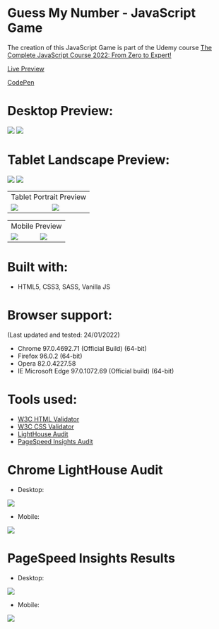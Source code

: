 # Guess My Number - JavaScript Game
The creation of this JavaScript Game is part of the Udemy course [The Complete JavaScript Course 2022: From Zero to Expert!](https://www.udemy.com/course/the-complete-javascript-course/)

[Live Preview](https://ralitsavoronevska.github.io/guess-my-number/)

[CodePen](https://codepen.io/ralitsavoronevska/pen/eYGqybJ)

# Desktop Preview:
<img src="dist/img/guess-my-number-desktop-preview-1.jpg" />
<img src="dist/img/guess-my-number-desktop-preview-2.jpg" />

# Tablet Landscape Preview:
<img src="dist/img/guess-my-number-tablet-preview-landscape-1.jpg"/>
<img src="dist/img/guess-my-number-tablet-preview-landscape-2.jpg"/>

<table>
  <tr>
    <td colspan="2">Tablet Portrait Preview</td>
  </tr>
  <tr>
    <td><img src="dist/img/guess-my-number-tablet-preview-portrait-1.jpg"></td>
    <td><img src="dist/img/guess-my-number-tablet-preview-portrait-2.jpg"></td>
  </tr>
 </table>

<table>
  <tr>
    <td colspan="2">Mobile Preview</td>
  </tr>
  <tr>
    <td><img src="dist/img/guess-my-number-mobile-preview-1.jpg"></td>
    <td><img src="dist/img/guess-my-number-mobile-preview-2.jpg"></td>
  </tr>
 </table>

# Built with:
* HTML5, CSS3, SASS, Vanilla JS

# Browser support:
(Last updated and tested: 24/01/2022)
* Chrome 97.0.4692.71 (Official Build) (64-bit)
* Firefox 96.0.2 (64-bit)
* Opera 82.0.4227.58
* IE Microsoft Edge 97.0.1072.69 (Official build) (64-bit)

# Tools used:
* [W3C HTML Validator](https://validator.w3.org/)
* [W3C CSS Validator](https://jigsaw.w3.org/css-validator/)
* [LightHouse Audit](https://developers.google.com/web/tools/lighthouse/)
* [PageSpeed Insights Audit](https://developers.google.com/speed/pagespeed/insights/)

# Chrome LightHouse Audit

* Desktop:
<img src="dist/img/guess-my-number-desktop-LightHouse-Audit.jpg" />

* Mobile:
<img src="dist/img/guess-my-number-mobile-LightHouse-Audit.jpg" />

# PageSpeed Insights Results

* Desktop:
<img src="dist/img/guess-my-number-PageSpeed-Insights-desktop.jpg" />

* Mobile:
<img src="dist/img/guess-my-number-PageSpeed-Insights-mobile.jpg" />
